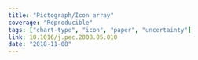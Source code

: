 ```yaml
---
title: "Pictograph/Icon array"
coverage: "Reproducible"
tags: ["chart-type", "icon", "paper", "uncertainty"]
link: 10.1016/j.pec.2008.05.010
date: "2018-11-08"
---
```

